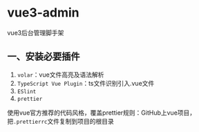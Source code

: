 # vue3-admin

vue3后台管理脚手架

## 一、安装必要插件

1. `volar`：vue文件高亮及语法解析
2. `TypeScript Vue Plugin`：ts文件识别引入.vue文件
3. `ESlint`
4. `prettier`

使用vue官方推荐的代码风格，覆盖prettier规则：GitHub上vue项目，把`.prettierrc`文件复制到项目的根目录
